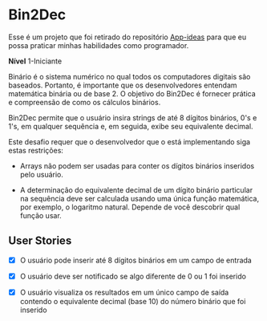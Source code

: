 # Bin2Dec



Esse é um projeto que foi retirado do repositório [App-ideas](https://github.com/florinpop17/app-ideas) para que eu possa praticar minhas habilidades como programador.

**Nível** 1-Iniciante

Binário é o sistema numérico no qual todos os computadores digitais são baseados. Portanto, é importante que os desenvolvedores entendam matemática binária ou de base 2. O objetivo do Bin2Dec é fornecer prática e compreensão de como os cálculos binários.

Bin2Dec permite que o usuário insira strings de até 8 dígitos binários, 0's e 1's, em qualquer sequência e, em seguida, exibe seu equivalente decimal.

Este desafio requer que o desenvolvedor que o está implementando siga estas restrições:

- Arrays não podem ser usadas para conter os dígitos binários inseridos pelo usuário.

- A determinação do equivalente decimal de um dígito binário particular na sequência deve ser calculada usando uma única função matemática, por exemplo, o logaritmo natural. Depende de você descobrir qual função usar.

## User Stories

-  [x] O usuário pode inserir até 8 dígitos binários em um campo de entrada

-  [x] O usuário deve ser notificado se algo diferente de 0 ou 1 foi inserido

-  [x] O usuário visualiza os resultados em um único campo de saída contendo o equivalente decimal (base 10) do número binário que foi inserido


